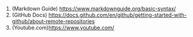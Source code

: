 1. (Markdown Guide) https://www.markdownguide.org/basic-syntax/
2. (GitHub Docs) https://docs.github.com/en/github/getting-started-with-github/about-remote-repositories
3. (Youtube.com)https://www.youtube.com/
